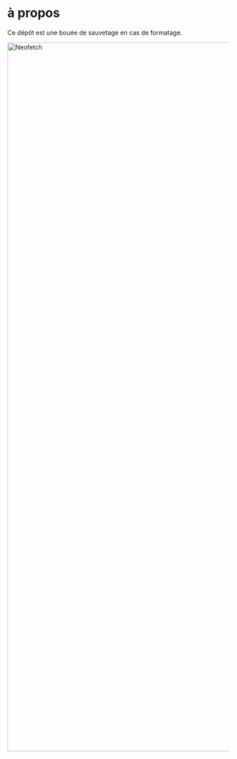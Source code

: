 # à propos 
Ce dépôt est une bouée de sauvetage en cas de formatage.

<img width="1605" alt="Neofetch" src="https://github.com/OP181SD/dotfiles/assets/71220894/6fd73463-a15d-4a26-8c99-591f42dcb213">
